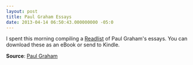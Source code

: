 ```yaml
---
layout: post
title: Paul Graham Essays
date: 2013-04-14 06:50:43.000000000 -05:0
---
```

I spent this morning compiling a <a href="http://readlists.com/c1acc3ea">Readlist</a> of Paul Graham's essays. You can download these as an eBook or send to Kindle.

<strong>Source</strong>: <a title="Paul Graham Essays" href="http://www.paulgraham.com/articles.html">Paul Graham</a>
